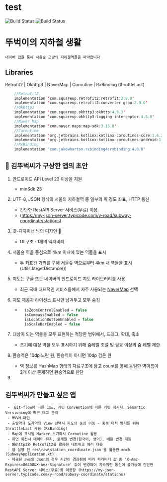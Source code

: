 # test

![Build Status](https://img.shields.io/badge/version-v0.3.0-orange) ![Build Status](https://img.shields.io/badge/I_love-socar-blue)

# 뚜벅이의 지하철 생활
```
네이버 맵을 통해 서울숲 근방의 지하철역들을 파악합니다
```
## Libraries
Retrofit2 | Okhttp3 | NaverMap | Coroutine | RxBinding (throttleLast)
```kotlin
    //Retrofit2
    implementation 'com.squareup.retrofit2:retrofit:2.9.0'
    implementation 'com.squareup.retrofit2:converter-gson:2.9.0'
    //Okhttp3
    implementation 'com.squareup.okhttp3:okhttp:4.9.3'
    implementation 'com.squareup.okhttp3:logging-interceptor:4.8.0'
    //Naver Map
    implementation 'com.naver.maps:map-sdk:3.15.0'
    //Coroutine
    implementation 'org.jetbrains.kotlinx:kotlinx-coroutines-core:1.6.2'
    implementation 'org.jetbrains.kotlinx:kotlinx-coroutines-android:1.6.2'
    //RxBinding
    implementation "com.jakewharton.rxbinding4:rxbinding:4.0.0"
```

## 🧐 김뚜벅씨가 구상한 앱의 초안 

1. 안드로이드 API Level 23 이상을 지원
    - minSdk 23

2. UTF-8, JSON 형식의 서울의 지하철역 중 일부의 위·경도 좌표, HTTP 통신
    - 간단한 RestAPI Server 서비스(무료) 이용
    - (https://my-json-server.typicode.com/y-road/subway-coordinate/stations)

3. 갓-디자이너 님의 디자인 👏
    - UI 구조 : 1개의 액티비티

4. 서울숲 역을 중심으로 4km 이내에 있는 역들을 표시
    - 두 좌표간 거리를 구해 서울숲 역으로부터 4km 내 역들을 표시 (Utils.kt\getDistance())

5. 지도는 구글 또는 네이버의 안드로이드 지도 라이브러리를 사용
    - 최근 국내 대표적인 서비스들에서 자주 사용되는 [NaverMap](https://www.ncloud.com/product/applicationService/maps) 선택

6. 지도 제공자 라이선스 표시만 남겨두고 모두 숨김
    - ```kotlin
        isZoomControlEnabled = false
        isCompassEnabled = false
        isLocationButtonEnabled = false
        isScaleBarEnabled = false
      ```

7. 대상이 되는 역들을 모두 표현하는 적당한 범위에서, 드래그, 확대, 축소
    - 초기에 대상 역을 모두 표시하기 위해 줌레벨 조절 및 필요 이상의 줌 레벨 제한
    
8. 환승역은 10dp 노란 원, 환승역이 아니면 10dp 검은 원
    - 역 정보를 HashMap 형태의 자료구조에 담고 count를 통해 동일한 역이름이 2개 이상 존재하면 환승역으로 판단
    
9. 

## 김뚜벅씨가 만들고 싶은 앱
```
 -  Git-flow에 따른 코드, 커밋 Convention에 따른 커밋 메시지, Semantic Versioning에 따른 태그 관리
 - MVVM 패턴
 - 출발역과 도착역의 View 선택시 지도의 중심 이동 - 중복 터치 방지를 위해 throttleLast 사용 (RxBinding)
 - Map에 표시될 Marker 초기화시 Coroutine 활용
 - 화면 회전시 데이터 유지, 로케일 변경(한국어, 영어), 배율 변경 지원
 - Okhttp3와 Retrofit2를 활용한 네트워크 에러 대응
 - 앱 실행 전 res\raw\station_coordinate.json 을 활용한 mock (SubwayApplication.kt)
 - 제공된 aws의 Json의 경우 시간이 경과됨에 따라 파라미터 값 중 'X-Amz-Expires=86400&X-Amz-Signature' 값이 변경되어 지속적인 통신이 불가능해 간단한 RestAPI Server 서비스(무료)를 이용함 (https://my-json-server.typicode.com/y-road/subway-coordinate/stations)
```

